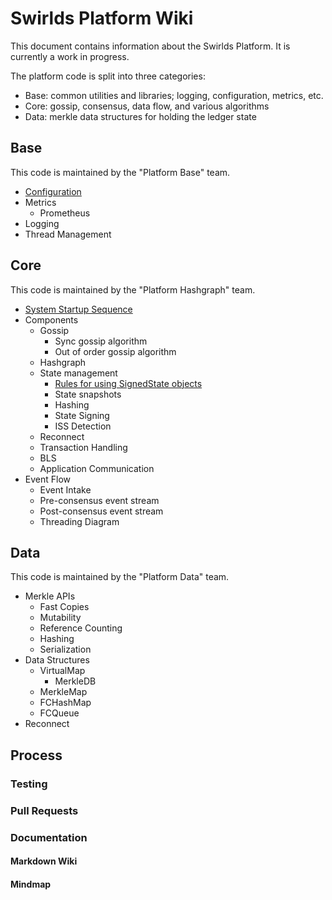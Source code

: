 # Swirlds Platform Wiki

This document contains information about the Swirlds Platform. It is currently a work in progress.

The platform code is split into three categories:

- Base: common utilities and libraries; logging, configuration, metrics, etc.
- Core: gossip, consensus, data flow, and various algorithms
- Data: merkle data structures for holding the ledger state

## Base

This code is maintained by the "Platform Base" team.

- [Configuration](./base/configuration/configuration.md)
- Metrics
    - Prometheus
- Logging
- Thread Management

## Core

This code is maintained by the "Platform Hashgraph" team.

- [System Startup Sequence](./core/system-startup-sequence.svg)
- Components
    - Gossip
        - Sync gossip algorithm
        - Out of order gossip algorithm
    - Hashgraph
    - State management
        - [Rules for using SignedState objects](./core/signed-state-use.md)
        - State snapshots
        - Hashing
        - State Signing
        - ISS Detection
    - Reconnect
    - Transaction Handling
    - BLS
    - Application Communication
- Event Flow
    - Event Intake
    - Pre-consensus event stream
    - Post-consensus event stream
    - Threading Diagram

## Data

This code is maintained by the "Platform Data" team.

- Merkle APIs
    - Fast Copies
    - Mutability
    - Reference Counting
    - Hashing
    - Serialization
- Data Structures
    - VirtualMap
        - MerkleDB
    - MerkleMap
    - FCHashMap
    - FCQueue
- Reconnect

## Process

### Testing
### Pull Requests
### Documentation
#### Markdown Wiki
#### Mindmap